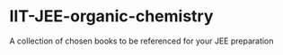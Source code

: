 # IIT-JEE-organic-chemistry
A collection of chosen books to be referenced for your JEE preparation 
